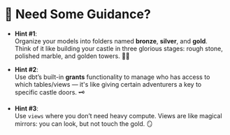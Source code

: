 # 🤔 **Need Some Guidance?**

- **Hint #1**:  
  Organize your models into folders named **bronze**, **silver**, and **gold**. Think of it like building your castle in three glorious stages: rough stone, polished marble, and golden towers. 🏰✨

- **Hint #2**:  
  Use dbt’s built-in **grants** functionality to manage who has access to which tables/views — it's like giving certain adventurers a key to specific castle doors. 🗝️

- **Hint #3**:  
  Use `views` where you don’t need heavy compute. Views are like magical mirrors: you can look, but not touch the gold. 🪞
